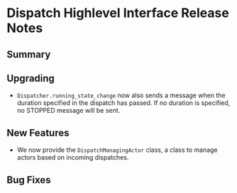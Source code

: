 # Dispatch Highlevel Interface Release Notes

## Summary

<!-- Here goes a general summary of what this release is about -->

## Upgrading

* `Dispatcher.running_state_change` now also sends a message when the duration specified in the dispatch has passed. If no duration is specified, no STOPPED message will be sent.

## New Features

* We now provide the `DispatchManagingActor` class, a class to manage actors based on incoming dispatches.

## Bug Fixes

<!-- Here goes notable bug fixes that are worth a special mention or explanation -->
